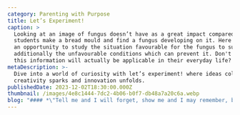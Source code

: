 ```yaml
---
category: Parenting with Purpose
title: Let’s Experiment!
caption: >
  Looking at an image of fungus doesn’t have as a great impact compared to when
  students make a bread mould and find a fungus developing on it. Here they get
  an opportunity to study the situation favourable for the fungus to survive and
  additionally the unfavourable conditions which can prevent it. Don't you think
  this information will actually be applicable in their everyday life?
metaDescription: >-
  Dive into a world of curiosity with let’s experiment! where ideas collide,
  creativity sparks and innovation unfolds.
publishedDate: 2023-12-02T18:30:00.000Z
thumbnail: /images/4e8c1444-7dc2-4b06-b0f7-db48a7a20c6a.webp
blog: "#### *\"Tell me and I will forget, show me and I may remember, but let me do and I will understand.”*\n\nThis famous Chinese proverb rightly construes the importance of experiential learning. The most effective way to know how to cook is by experiencing the genuine process rather than by just reading it in a book or by watching someone do it. Let me cite an example-\_\n\nWhen students were struggling to understand the concept of torque in a physics class, the teacher asked them to gather near the door and to push it back and forth. They were asked to push the door near its hinge and then push it on the side of the door farthest from the hinges. This everyday activity made them realise that if one tries to open a door by pushing on the door near its hinges, it most likely will not open because there is not enough torque to force it to do so. To open the door, they had to push on the side of the door opposite from the hinges to provide a substantial moment arm which allowed for an increased torque to open the door. This kind of lesson made the complex concept relevant and applicable.\n\n\_\n\nWe all know that we live in a world where education is primarily focused on the entrance scores and marks of the students, but it is equally important to balance between theoretical and practical learning. Students should have a chance to connect the \"why\" behind a task to the \"how\" through experiential learning. Studies have shown that the brain reacts differently to learning experiences when they are hands-on. The physical engagement of learners helps them understand concepts more clearly and retain what they have learned better. However, one doesn't need an expert to prove this fact.\_\n\nLooking at an image of fungus doesn’t have as a great impact compared to when students make a bread mould and find a fungus developing on it. Here they get an opportunity to study the situation favourable for the fungus to survive and additionally the unfavourable conditions which can prevent it. Don't you think this information will actually be applicable in their everyday life?\n\nOne of the fundamental reasons that most students struggle in school is that they’re bored, unmotivated and under-challenged. It’s not that they can’t understand the concept or are unable to grasp the principles. It’s just that those principles aren’t being presented in a way to spark their curiosity. Hands-on learning gives students a scope to explore, make mistakes, rectify and learn from them. These activities keep the students on their toes, gets their blood pumping and their thoughts revved up. It forces them to follow instructions and understand the subsequent steps to take to overcome a challenge.\n\nSome of the hands-on activities are making a mimic of fold mountains using towels and boxes, role-playing a scene in the market involving cash transactions to learn about the concept of profit and loss, writing a poem, creating the models of a simple pendulum to understand the terms such as frequency, amplitude and time, understanding the polymers using borax powder, white glue and corn starch etc. Learning through this technique decorates the boom on both sides of the brain. It inspires the students to assume and interpret the statistics of the determined events and facilitates critical and analytical thinking. This kind of learning enhances problem-solving skills and given an enduring memory.\n\nWe at Glentree Academy follow the Learning for Life approach towards education and incorporate it in every subject that we teach. Learning for Life approach is one of the reasons why Glentree Academy is one of the top schools in Sarjapur and Whitefield. Experiential learning is the theme that all the good CBSE schools in Bangalore are following. To help our students engage in hands-on learning of scientific principles, every student is provided with our exclusive custom made Glennovator's Science Kit. This kit includes innovative experiments designed exclusively to mix and blend education and fun. These activities are aligned with their lessons and are clubbed with various extension activities that inspire students to go beyond their books and promotes self-discovery and out of the box thinking. With these methods, we aim to instil a 'There is science behind everything!' perspective in our students. We focus on helping our students to learn the practical aspect of science in everyday life and encourage them to research and make self-discoveries.\n\n#### \"We can teach from experience, but we cannot teach experience.\"\n\n\\~ Sasha Azevedo\n"
---
```


